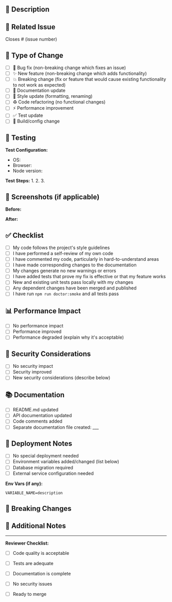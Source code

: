 ## 📝 Description
<!-- Provide a brief description of the changes in this PR -->

## 🔗 Related Issue
<!-- Link to the issue this PR addresses -->
Closes # (issue number)

## 🎯 Type of Change
<!-- Mark the relevant option with an "x" -->
- [ ] 🐛 Bug fix (non-breaking change which fixes an issue)
- [ ] ✨ New feature (non-breaking change which adds functionality)
- [ ] 💥 Breaking change (fix or feature that would cause existing functionality to not work as expected)
- [ ] 📝 Documentation update
- [ ] 🎨 Style update (formatting, renaming)
- [ ] ♻️ Code refactoring (no functional changes)
- [ ] ⚡ Performance improvement
- [ ] ✅ Test update
- [ ] 🔧 Build/config change

## 🧪 Testing
<!-- Describe the tests you ran and how to reproduce them -->

**Test Configuration:**
- OS: 
- Browser: 
- Node version: 

**Test Steps:**
1. 
2. 
3. 

## 📸 Screenshots (if applicable)
<!-- Add screenshots to help explain your changes -->

**Before:**


**After:**


## ✅ Checklist
<!-- Mark completed items with an "x" -->
- [ ] My code follows the project's style guidelines
- [ ] I have performed a self-review of my own code
- [ ] I have commented my code, particularly in hard-to-understand areas
- [ ] I have made corresponding changes to the documentation
- [ ] My changes generate no new warnings or errors
- [ ] I have added tests that prove my fix is effective or that my feature works
- [ ] New and existing unit tests pass locally with my changes
- [ ] Any dependent changes have been merged and published
- [ ] I have run `npm run doctor:smoke` and all tests pass

## 📊 Performance Impact
<!-- Does this PR affect performance? -->
- [ ] No performance impact
- [ ] Performance improved
- [ ] Performance degraded (explain why it's acceptable)

## 🔐 Security Considerations
<!-- Any security implications? -->
- [ ] No security impact
- [ ] Security improved
- [ ] New security considerations (describe below)

## 📚 Documentation
<!-- What documentation was added or updated? -->
- [ ] README.md updated
- [ ] API documentation updated
- [ ] Code comments added
- [ ] Separate documentation file created: ___

## 🚀 Deployment Notes
<!-- Any special deployment considerations? -->
- [ ] No special deployment needed
- [ ] Environment variables added/changed (list below)
- [ ] Database migration required
- [ ] External service configuration needed

**Env Vars (if any):**
```
VARIABLE_NAME=description
```

## 🔄 Breaking Changes
<!-- If this is a breaking change, describe the migration path -->

## 💭 Additional Notes
<!-- Any additional information that reviewers should know -->

---

**Reviewer Checklist:**
- [ ] Code quality is acceptable
- [ ] Tests are adequate
- [ ] Documentation is complete
- [ ] No security issues
- [ ] Ready to merge

